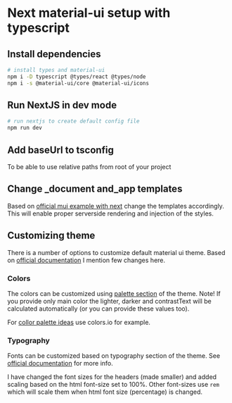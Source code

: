 # Next material-ui setup with typescript

## Install dependencies

```bash
# install types and material-ui
npm i -D typescript @types/react @types/node
npm i -s @material-ui/core @material-ui/icons
```

## Run NextJS in dev mode

```bash
# run nextjs to create default config file
npm run dev
```

## Add baseUrl to tsconfig

To be able to use relative paths from root of your project

## Change _document and_app templates

Based on [official mui example with next](https://github.com/mui-org/material-ui/tree/next/examples/nextjs-with-typescript) change the templates accordingly.
This will enable proper serverside rendering and injection of the styles.

## Customizing theme

There is a number of options to customize default material ui theme. Based on [official documentation](https://material-ui.com/customization/theming/) I mention few changes here.

### Colors

The colors can be customized using [palette section](https://material-ui.com/customization/palette/) of the theme. Note! If you provide only main color the lighter, darker and contrastText will be calculated automatically (or you can provide these values too).

For [collor palette ideas](https://coolors.co/palettes/trending) use colors.io for example.

### Typography

Fonts can be customized based on typography section of the theme. See [official documentation](https://material-ui.com/customization/typography/) for more info.

I have changed the font sizes for the headers (made smaller) and added scaling based on the html font-size set to 100%. Other font-sizes use `rem` which will scale them when html font size (percentage) is changed.
